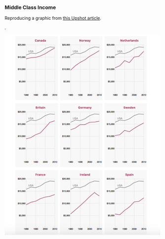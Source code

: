 ###  Middle Class Income

Reproducing a graphic from <a href="https://www.nytimes.com/2014/04/23/upshot/the-american-middle-class-is-no-longer-the-worlds-richest.html?rref=upshot">this Upshot article</a>.</p>. 

![](d1.png)